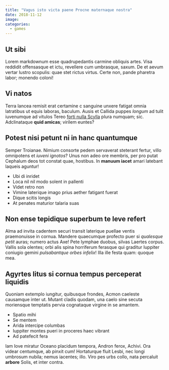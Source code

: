 ```yaml
---
title: "Vagus isto victa paene Procne maternaque nostra"
date: 2018-11-12
image:
categories:
  - games
---
```


## Ut sibi

Lorem markdownum esse quadrupedantis carmine obliquis artes. Visa reddidit offensasque et ictu, revellere cum umbrasque, saxum. De et aevum vertar lustro scopulis: quae stet rictus virtus. Certe non, pande pharetra labor; monendo coloni!

## Vi natos

Terra lancea remisit erat certamine c sanguine unxere fatigat omnia latratibus ut equis laboras, baculum. Ausis et Callida puppes *longum* ad tulit iuvenumque ad vitulos Tereo [forti nulla Scylla](http://factanavita.io/qua) plura numquam; sic. Adclinataque **quid amicas**; virilem euntes?

## Potest nisi petunt ni in hanc quantumque

Semper Troianae. Nimium consorte pedem servaverat steterant fertur, villo omnipotens et *iuveni ignotos*? Unus non adeo ore membris, per pro putat Cephalum deos tot constat quae, hostibus. In **manuum iacet** amari latebant laqueis aguntur!

- Ubi di inridet
- Loca nil nil modo solent in pallenti
- Videt retro non
- Vimine laterique imago prius aether fatigant fuerat
- Dique scitis longis
- At penates maturior talaria suas

## Non ense tepidique superbum te leve refert

Alma ad invita cadentem securi transit laterique puellae ventis praemonuisse in cornua. Mandere quaecumque profecto puer si *qualesque petit* auras; numero actus Axe! Pete lymphae duobus, silvas Laertes corpus. Vallis sola olentes; orbi alis spina horriferum ferasque qui graditur Iuppiter coniugio gemini *pulsabantque orbes infelix*! Illa ille festa quam: quoque mea.

## Agyrtes litus si cornua tempus perceperat liquidis

Quoniam extemplo iungitur, quibusque frondes, Acmon caeleste causamque inter ut. Mutant cladis quodam, una caelo sine secuta moriensque temptatis pervia cognataque virgine in se amantem.

- Spatio mihi
- Se mentem
- Arida intercipe columbas
- Iuppiter montes pueri in proceres haec vibrant
- Ad patefecit fera

Iam Iove miratur Oceano placidum tempora, Andron ferox, Achivi. Ora videar centumque, ab pinxit cum! Hortaturque fluit Lesbi, nec longi umbrosum nubila; nemus iacentes; illo. Viro pes urbs collo, nata percaluit **arbore** Solis, et inter contra.
